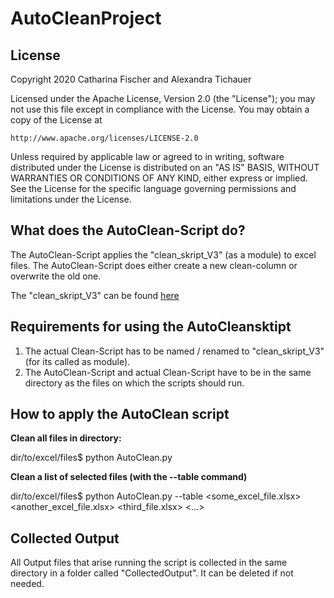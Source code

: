 # AutoCleanProject


## License
Copyright 2020 Catharina Fischer and Alexandra Tichauer

Licensed under the Apache License, Version 2.0 (the "License");
you may not use this file except in compliance with the License.
You may obtain a copy of the License at

    http://www.apache.org/licenses/LICENSE-2.0

Unless required by applicable law or agreed to in writing, software
distributed under the License is distributed on an "AS IS" BASIS,
WITHOUT WARRANTIES OR CONDITIONS OF ANY KIND, either express or implied.
See the License for the specific language governing permissions and
limitations under the License.


## What does the AutoClean-Script do?

The AutoClean-Script applies the "clean_skript_V3" (as a module) to excel files. The AutoClean-Script does either create a new clean-column or overwrite the old one.

The "clean_skript_V3" can be found [here](https://www.linguistik.hu-berlin.de/en/institut-en/professuren-en/korpuslinguistik/research/ridges-projekt/download-files/v6/clean-skript_v3.py)

## Requirements for using the AutoCleansktipt

1. The actual Clean-Script has to be named / renamed to "clean_skript_V3" (for its called as module).
2. The AutoClean-Script and actual Clean-Script have to be in the same directory as the files on which the scripts should run.


## How to apply the AutoClean script

**Clean all files in directory:**

dir/to/excel/files$ python AutoClean.py


**Clean a list of selected files (with the --table command)**

dir/to/excel/files$ python AutoClean.py --table <some_excel_file.xlsx> <another_excel_file.xlsx> <third_file.xlsx> <...>


## Collected Output

All Output files that arise running the script is collected in the same directory in a folder called "CollectedOutput". It can be deleted if not needed.



 
